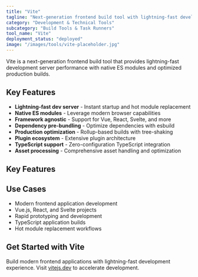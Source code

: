 ```yaml
---
title: "Vite"
tagline: "Next-generation frontend build tool with lightning-fast development server"
category: "Development & Technical Tools"
subcategory: "Build Tools & Task Runners"
tool_name: "Vite"
deployment_status: "deployed"
image: "/images/tools/vite-placeholder.jpg"
---
```

Vite is a next-generation frontend build tool that provides lightning-fast development server performance with native ES modules and optimized production builds.

## Key Features

- **Lightning-fast dev server** - Instant startup and hot module replacement
- **Native ES modules** - Leverage modern browser capabilities
- **Framework agnostic** - Support for Vue, React, Svelte, and more
- **Dependency pre-bundling** - Optimize dependencies with esbuild
- **Production optimization** - Rollup-based builds with tree-shaking
- **Plugin ecosystem** - Extensive plugin architecture
- **TypeScript support** - Zero-configuration TypeScript integration
- **Asset processing** - Comprehensive asset handling and optimization

## Key Features


## Use Cases

- Modern frontend application development
- Vue.js, React, and Svelte projects
- Rapid prototyping and development
- TypeScript application builds
- Hot module replacement workflows

## Get Started with Vite

Build modern frontend applications with lightning-fast development experience. Visit [vitejs.dev](https://vitejs.dev) to accelerate development.